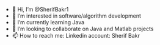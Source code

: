 - 👋 Hi, I’m @SherifBakr1
- 👀 I’m interested in software/algorithm development 
- 🌱 I’m currently learning Java
- 💞️ I’m looking to collaborate on Java and Matlab projects
- 📫 How to reach me: Linkedin account: Sherif Bakr 

<!---
SherifBakr1/SherifBakr1 is a ✨ special ✨ repository because its `README.md` (this file) appears on your GitHub profile.
You can click the Preview link to take a look at your changes.
--->
